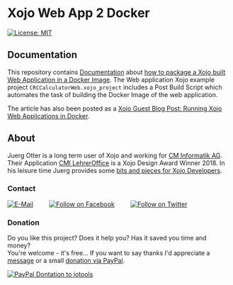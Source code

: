 # Xojo Web App 2 Docker

[![License: MIT](https://img.shields.io/badge/License-MIT-green.svg)](LICENSE)

## Documentation
This repository contains [Documentation](Xojo2Docker.pdf) about [how to package a Xojo built Web Application in a Docker Image](Xojo2Docker.pdf). The Web application Xojo example project ```CRCCalculatorWeb.xojo_project``` includes a Post Build Script which automates the task of building the Docker Image of the web application.

The article has also been posted as a [Xojo Guest Blog Post: Running Xojo Web Applications in Docker](https://blog.xojo.com/2021/05/17/running-xojo-web-applications-in-docker/).

## About
Juerg Otter is a long term user of Xojo and working for [CM Informatik AG](https://cmiag.ch/). Their Application [CMI LehrerOffice](https://cmi-bildung.ch/) is a Xojo Design Award Winner 2018. In his leisure time Juerg provides some [bits and pieces for Xojo Developers](https://www.jo-tools.ch/).

### Contact
[![E-Mail](https://img.shields.io/static/v1?style=social&label=E-Mail&message=xojo@jo-tools.ch)](mailto:xojo@jo-tools.ch)
&emsp;&emsp;
[![Follow on Facebook](https://img.shields.io/static/v1?style=social&logo=facebook&label=Facebook&message=juerg.otter)](https://www.facebook.com/juerg.otter)
&emsp;&emsp;
[![Follow on Twitter](https://img.shields.io/twitter/follow/juergotter?style=social)](https://twitter.com/juergotter)

### Donation
Do you like this project? Does it help you? Has it saved you time and money?  
You're welcome - it's free... If you want to say thanks I'd appreciate a [message](mailto:xojo@jo-tools.ch) or a small [donation via PayPal](https://paypal.me/jotools).  

[![PayPal Dontation to jotools](https://img.shields.io/static/v1?style=social&logo=paypal&label=PayPal&message=jotools)](https://paypal.me/jotools)
